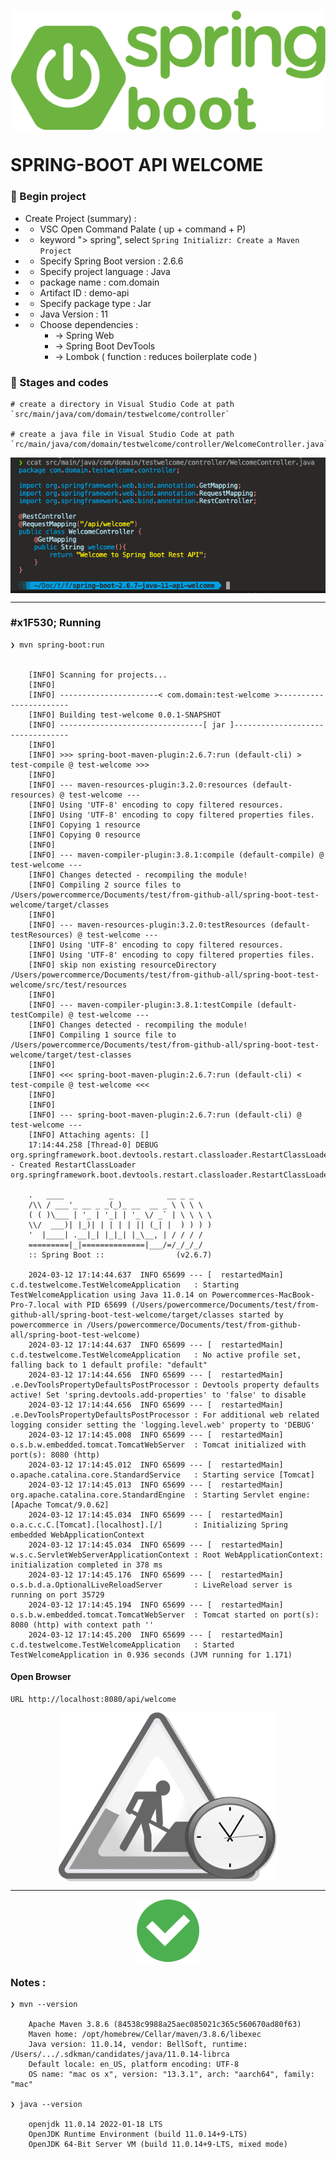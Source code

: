 
<p align="center">
    <img src="./gambar-petunjuk/spring-boot_logo.png" alt="spring-boot_logo" style="display: block; margin: 0 auto;">
</p>


# SPRING-BOOT API WELCOME



### &#x1F530; Begin project

- Create Project (summary) :
-  - VSC Open Command Palate ( up + command + P)
-  - keyword "> spring", select `Spring Initializr: Create a Maven Project`
-  - Specify Spring Boot version : 2.6.6
-  - Specify project language : Java
-  - package name : com.domain
-  - Artifact ID : demo-api
-  - Specify package type : Jar
-  - Java Version : 11
-  - Choose dependencies : 
        - -> Spring Web
        - -> Spring Boot DevTools
        - -> Lombok ( function : reduces boilerplate code )



### &#x1F530; Stages and codes

    # create a directory in Visual Studio Code at path `src/main/java/com/domain/testwelcome/controller`

    # create a java file in Visual Studio Code at path `rc/main/java/com/domain/testwelcome/controller/WelcomeController.java`


<p align="center">
    <img src="./gambar-petunjuk/ss_stages_and_codes_001.png" alt="ss_stages_and_codes_001" style="display: block; margin: 0 auto;">
</p>

---

### #x1F530; Running

    ❯ mvn spring-boot:run


        [INFO] Scanning for projects...
        [INFO] 
        [INFO] ----------------------< com.domain:test-welcome >-----------------------
        [INFO] Building test-welcome 0.0.1-SNAPSHOT
        [INFO] --------------------------------[ jar ]---------------------------------
        [INFO] 
        [INFO] >>> spring-boot-maven-plugin:2.6.7:run (default-cli) > test-compile @ test-welcome >>>
        [INFO] 
        [INFO] --- maven-resources-plugin:3.2.0:resources (default-resources) @ test-welcome ---
        [INFO] Using 'UTF-8' encoding to copy filtered resources.
        [INFO] Using 'UTF-8' encoding to copy filtered properties files.
        [INFO] Copying 1 resource
        [INFO] Copying 0 resource
        [INFO] 
        [INFO] --- maven-compiler-plugin:3.8.1:compile (default-compile) @ test-welcome ---
        [INFO] Changes detected - recompiling the module!
        [INFO] Compiling 2 source files to /Users/powercommerce/Documents/test/from-github-all/spring-boot-test-welcome/target/classes
        [INFO] 
        [INFO] --- maven-resources-plugin:3.2.0:testResources (default-testResources) @ test-welcome ---
        [INFO] Using 'UTF-8' encoding to copy filtered resources.
        [INFO] Using 'UTF-8' encoding to copy filtered properties files.
        [INFO] skip non existing resourceDirectory /Users/powercommerce/Documents/test/from-github-all/spring-boot-test-welcome/src/test/resources
        [INFO] 
        [INFO] --- maven-compiler-plugin:3.8.1:testCompile (default-testCompile) @ test-welcome ---
        [INFO] Changes detected - recompiling the module!
        [INFO] Compiling 1 source file to /Users/powercommerce/Documents/test/from-github-all/spring-boot-test-welcome/target/test-classes
        [INFO] 
        [INFO] <<< spring-boot-maven-plugin:2.6.7:run (default-cli) < test-compile @ test-welcome <<<
        [INFO] 
        [INFO] 
        [INFO] --- spring-boot-maven-plugin:2.6.7:run (default-cli) @ test-welcome ---
        [INFO] Attaching agents: []
        17:14:44.258 [Thread-0] DEBUG org.springframework.boot.devtools.restart.classloader.RestartClassLoader - Created RestartClassLoader org.springframework.boot.devtools.restart.classloader.RestartClassLoader@1b06b9ef

        .   ____          _            __ _ _
        /\\ / ___'_ __ _ _(_)_ __  __ _ \ \ \ \
        ( ( )\___ | '_ | '_| | '_ \/ _` | \ \ \ \
        \\/  ___)| |_)| | | | | || (_| |  ) ) ) )
        '  |____| .__|_| |_|_| |_\__, | / / / /
        =========|_|==============|___/=/_/_/_/
        :: Spring Boot ::                (v2.6.7)

        2024-03-12 17:14:44.637  INFO 65699 --- [  restartedMain] c.d.testwelcome.TestWelcomeApplication   : Starting TestWelcomeApplication using Java 11.0.14 on Powercommerces-MacBook-Pro-7.local with PID 65699 (/Users/powercommerce/Documents/test/from-github-all/spring-boot-test-welcome/target/classes started by powercommerce in /Users/powercommerce/Documents/test/from-github-all/spring-boot-test-welcome)
        2024-03-12 17:14:44.637  INFO 65699 --- [  restartedMain] c.d.testwelcome.TestWelcomeApplication   : No active profile set, falling back to 1 default profile: "default"
        2024-03-12 17:14:44.656  INFO 65699 --- [  restartedMain] .e.DevToolsPropertyDefaultsPostProcessor : Devtools property defaults active! Set 'spring.devtools.add-properties' to 'false' to disable
        2024-03-12 17:14:44.656  INFO 65699 --- [  restartedMain] .e.DevToolsPropertyDefaultsPostProcessor : For additional web related logging consider setting the 'logging.level.web' property to 'DEBUG'
        2024-03-12 17:14:45.008  INFO 65699 --- [  restartedMain] o.s.b.w.embedded.tomcat.TomcatWebServer  : Tomcat initialized with port(s): 8080 (http)
        2024-03-12 17:14:45.012  INFO 65699 --- [  restartedMain] o.apache.catalina.core.StandardService   : Starting service [Tomcat]
        2024-03-12 17:14:45.013  INFO 65699 --- [  restartedMain] org.apache.catalina.core.StandardEngine  : Starting Servlet engine: [Apache Tomcat/9.0.62]
        2024-03-12 17:14:45.034  INFO 65699 --- [  restartedMain] o.a.c.c.C.[Tomcat].[localhost].[/]       : Initializing Spring embedded WebApplicationContext
        2024-03-12 17:14:45.034  INFO 65699 --- [  restartedMain] w.s.c.ServletWebServerApplicationContext : Root WebApplicationContext: initialization completed in 378 ms
        2024-03-12 17:14:45.176  INFO 65699 --- [  restartedMain] o.s.b.d.a.OptionalLiveReloadServer       : LiveReload server is running on port 35729
        2024-03-12 17:14:45.194  INFO 65699 --- [  restartedMain] o.s.b.w.embedded.tomcat.TomcatWebServer  : Tomcat started on port(s): 8080 (http) with context path ''
        2024-03-12 17:14:45.200  INFO 65699 --- [  restartedMain] c.d.testwelcome.TestWelcomeApplication   : Started TestWelcomeApplication in 0.936 seconds (JVM running for 1.171)



#### Open Browser

    URL http://localhost:8080/api/welcome

<p align="center">
    <img src="./gambar-petunjuk/underconstruction.png" alt="underconstruction" style="display: block; margin: 0 auto;">
</p>

---

<p align="center">
    <img src="./gambar-petunjuk/Done-100.png" alt="done" style="display: block; margin: 0 auto;">
</p>


### Notes :

    ❯ mvn --version

        Apache Maven 3.8.6 (84538c9988a25aec085021c365c560670ad80f63)
        Maven home: /opt/homebrew/Cellar/maven/3.8.6/libexec
        Java version: 11.0.14, vendor: BellSoft, runtime: /Users/.../.sdkman/candidates/java/11.0.14-librca
        Default locale: en_US, platform encoding: UTF-8
        OS name: "mac os x", version: "13.3.1", arch: "aarch64", family: "mac"

    ❯ java --version

        openjdk 11.0.14 2022-01-18 LTS
        OpenJDK Runtime Environment (build 11.0.14+9-LTS)
        OpenJDK 64-Bit Server VM (build 11.0.14+9-LTS, mixed mode)